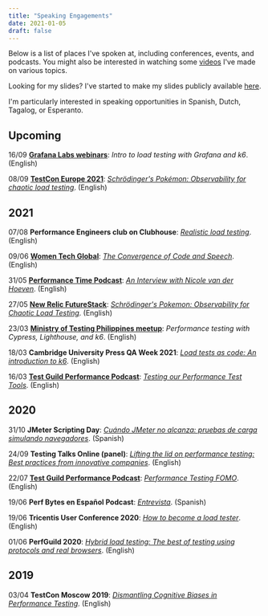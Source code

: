 ```yaml
---
title: "Speaking Engagements"
date: 2021-01-05
draft: false
---
```


Below is a list of places I've spoken at, including conferences, events, and podcasts. You might also be interested in watching some [videos](https://nicolevanderhoeven.com/tags/video/) I've made on various topics.

Looking for my slides? I've started to make my slides publicly available [here](https://slides.nicolevanderhoeven.com).

I'm particularly interested in speaking opportunities in Spanish, Dutch, Tagalog, or Esperanto.

## Upcoming

16/09   **[Grafana Labs webinars](https://grafana.com/go/webinar/intro-to-load-testing-with-grafana-and-k6/)**: _Intro to load testing with Grafana and k6_. (English)

08/09   **[TestCon Europe 2021](https://testcon.lt/)**: [_Schrödinger's Pokémon: Observability for chaotic load testing_](https://testcon.lt/Nicole-van-der-Hoeven/). (English)

## 2021

07/08   **Performance Engineers club on Clubhouse**: _[Realistic load testing](https://nicolevanderhoeven.com/blog/20210807-clubhouse-realistic-load-tests/)_. (English)

09/06   **[Women Tech Global](https://www.womentech.net/speaker/Nicole/van%20der%20Hoeven/50129)**: _[The Convergence of Code and Speech](https://nicolevanderhoeven.com/blog/20210609-convergence-of-code-and-speech/)_. (English)

31/05   **[Performance Time Podcast](https://open.spotify.com/show/7wOCHzZBCzOi071QuDPodI)**: _[An Interview with Nicole van der Hoeven](https://nicolevanderhoeven.com/blog/20210531-performance-time/)_. (English)

27/05   **[New Relic FutureStack](https://newrelic.com/futurestack/speakers/nicole-van-der-hoeven)**: _[Schrödinger's Pokemon: Observability for Chaotic Load Testing](https://nicolevanderhoeven.com/blog/20210730-schrodingers-pokemon/)_. (English)

23/03   **[Ministry of Testing Philippines meetup](https://www.meetup.com/Ministry-of-Testing-Manila/events/276622895/)**: _Performance testing with Cypress, Lighthouse, and k6_. (English)

18/03   **Cambridge University Press QA Week 2021**: _[Load tests as code: An introduction to k6](https://nicolevanderhoeven.com/blog/20210318-load-tests-as-code/)_. (English)

16/03   **[Test Guild Performance Podcast](https://testguild.com/)**: _[Testing our Performance Test Tools](https://nicolevanderhoeven.com/blog/20210316-testing-our-performance-test-tools/)_. (English)

## 2020

31/10   **JMeter Scripting Day**: _[Cuándo JMeter no alcanza: pruebas de carga simulando navegadores](https://nicolevanderhoeven.com/blog/20201216-cuando-jmeter-no-alcanza/)_. (Spanish)

24/09   **Testing Talks Online (panel)**: _[Lifting the lid on performance testing: Best practices from innovative companies](https://nicolevanderhoeven.com/blog/20200924-testing-talks-online/)_. (English)

22/07   **[Test Guild Performance Podcast](https://testguild.com/)**: _[Performance Testing FOMO](https://nicolevanderhoeven.com/blog/20200722-performance-testing-fomo/)_. (English)

19/06   **Perf Bytes en Español Podcast**: _[Entrevista](https://nicolevanderhoeven.com/blog/20200622-entrevista-con-senor-performo/)_. (Spanish)

19/06   **Tricentis User Conference 2020**: _[How to become a load tester](https://nicolevanderhoeven.com/blog/20201007-how-to-become-a-load-tester/)_. (English)

01/06   **PerfGuild 2020**: _[Hybrid load testing: The best of testing using protocols and real browsers](https://nicolevanderhoeven.com/blog/20200602-hybrid-load-testing/)_. (English)

## 2019

03/04  **TestCon Moscow 2019**: _[Dismantling Cognitive Biases in Performance Testing](https://nicolevanderhoeven.com/blog/20190403-testcon-moscow-2019/)_. (English)